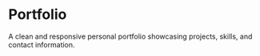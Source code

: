 # Portfolio
A clean and responsive personal portfolio showcasing projects, skills, and contact information.

